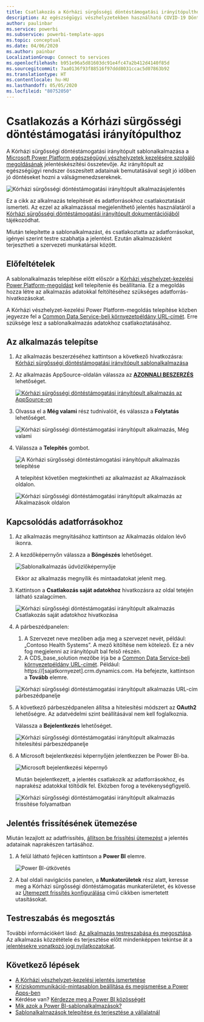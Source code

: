 ```yaml
---
title: Csatlakozás a Kórházi sürgősségi döntéstámogatási irányítópulthoz
description: Az egészségügyi vészhelyzetekben használható COVID-19 Döntéstámogatási irányítópult beszerzése, telepítése és csatlakozás az adatokhoz
author: paulinbar
ms.service: powerbi
ms.subservice: powerbi-template-apps
ms.topic: conceptual
ms.date: 04/06/2020
ms.author: painbar
LocalizationGroup: Connect to services
ms.openlocfilehash: b951e96a5d81603dc91e4fc47a2b412d4140f85d
ms.sourcegitcommit: 7aa0136f93f88516f97ddd8031ccac5d07863b92
ms.translationtype: HT
ms.contentlocale: hu-HU
ms.lasthandoff: 05/05/2020
ms.locfileid: "80752050"
---
```

# <a name="connect-to-the-hospital-emergency-response-decision-support-dashboard"></a>Csatlakozás a Kórházi sürgősségi döntéstámogatási irányítópulthoz
A Kórházi sürgősségi döntéstámogatási irányítópult sablonalkalmazása a [Microsoft Power Platform egészségügyi vészhelyzetek kezelésére szolgáló megoldásának](https://powerapps.microsoft.com/blog/emergency-response-solution-a-microsoft-power-platform-solution-for-healthcare-emergency-response/) jelentéskészítési összetevője. Az irányítópult az egészségügyi rendszer összesített adatainak bemutatásával segít jó időben jó döntéseket hozni a válságmenedzsereknek.

![Kórházi sürgősségi döntéstámogatási irányítópult alkalmazásjelentés](media/service-connect-to-health-emergency-response/service-health-emergency-response-app-report.png)

Ez a cikk az alkalmazás telepítését és adatforrásokhoz csatlakoztatását ismerteti. Az ezzel az alkalmazással megjeleníthető jelentés használatáról a [Kórházi sürgősségi döntéstámogatási irányítópult dokumentációjából](https://docs.microsoft.com/powerapps/sample-apps/emergency-response/deploy-configure#view-the-power-bi-dashboard) tájékozódhat.

Miután telepítette a sablonalkalmazást, és csatlakoztatta az adatforrásokat, igényei szerint testre szabhatja a jelentést. Ezután alkalmazásként terjesztheti a szervezeti munkatársai között.

## <a name="prerequisites"></a>Előfeltételek

A sablonalkalmazás telepítése előtt először a [Kórházi vészhelyzet-kezelési Power Platform-megoldást](https://docs.microsoft.com/powerapps/sample-apps/emergency-response/deploy-configure) kell telepítenie és beállítania. Ez a megoldás hozza létre az alkalmazás adatokkal feltöltéséhez szükséges adatforrás-hivatkozásokat.

A Kórházi vészhelyzet-kezelési Power Platform-megoldás telepítése közben jegyezze fel a [Common Data Service-beli környezetpéldány URL-címét](https://docs.microsoft.com/powerapps/sample-apps/emergency-response/deploy-configure#publish-the-power-bi-dashboard). Erre szüksége lesz a sablonalkalmazás adatokhoz csatlakoztatásához.

## <a name="install-the-app"></a>Az alkalmazás telepítse

1. Az alkalmazás beszerzéséhez kattintson a következő hivatkozásra: [Kórházi sürgősségi döntéstámogatási irányítópult sablonalkalmazása](https://appsource.microsoft.com/en-us/product/power-bi/pbi-contentpacks.powerapps_healthcare)

1. Az alkalmazás AppSource-oldalán válassza az [**AZONNALI BESZERZÉS**](https://appsource.microsoft.com/en-us/product/power-bi/pbi-contentpacks.powerapps_healthcare) lehetőséget.

    [![Kórházi sürgősségi döntéstámogatási irányítópult alkalmazás az AppSource-on](media/service-connect-to-health-emergency-response/service-health-emergency-response-app-appsource-get-it-now.png)](https://appsource.microsoft.com/en-us/product/power-bi/pbi-contentpacks.powerapps_healthcare)

1. Olvassa el a **Még valami** rész tudnivalóit, és válassza a **Folytatás** lehetőséget.

    ![Kórházi sürgősségi döntéstámogatási irányítópult alkalmazás, Még valami](media/service-connect-to-health-emergency-response/service-health-emergency-response-1-more-thing.png)

1. Válassza a **Telepítés** gombot. 

    ![A Kórházi sürgősségi döntéstámogatási irányítópult alkalmazás telepítése](media/service-connect-to-health-emergency-response/service-health-emergency-response-select-install.png)

    A telepítést követően megtekintheti az alkalmazást az Alkalmazások oldalon.

   ![Kórházi sürgősségi döntéstámogatási irányítópult alkalmazás az Alkalmazások oldalon](media/service-connect-to-health-emergency-response/service-health-emergency-response-app-apps-page-icon.png)

## <a name="connect-to-data-sources"></a>Kapcsolódás adatforrásokhoz

1. Az alkalmazás megnyitásához kattintson az Alkalmazás oldalon lévő ikonra.

1. A kezdőképernyőn válassza a **Böngészés** lehetőséget.

   ![Sablonalkalmazás üdvözlőképernyője](media/service-connect-to-health-emergency-response/service-health-emergency-response-app-splash-screen.png)

   Ekkor az alkalmazás megnyílik és mintaadatokat jelenít meg.

1. Kattintson a **Csatlakozás saját adatokhoz** hivatkozásra az oldal tetején látható szalagcímen.

   ![Kórházi sürgősségi döntéstámogatási irányítópult alkalmazás Csatlakozás saját adatokhoz hivatkozása](media/service-connect-to-health-emergency-response/service-health-emergency-response-app-connect-data.png)

1. A párbeszédpanelen:
   1. A Szervezet neve mezőben adja meg a szervezet nevét, például: „Contoso Health Systems”. A mező kitöltése nem kötelező. Ez a név fog megjelenni az irányítópult bal felső részén.
   1. A CDS_base_solution mezőbe írja be a [Common Data Service-beli környezetpéldány URL-címét](https://docs.microsoft.com/powerapps/sample-apps/emergency-response/deploy-configure#publish-the-power-bi-dashboard). Például: https://[sajatkornyezet].crm.dynamics.com. Ha befejezte, kattintson a **Tovább** elemre.

   ![Kórházi sürgősségi döntéstámogatási irányítópult alkalmazás URL-cím párbeszédpanelje](media/service-connect-to-health-emergency-response/service-health-emergency-response-app-url-dialog.png)

1. A következő párbeszédpanelen állítsa a hitelesítési módszert az **OAuth2** lehetőségre. Az adatvédelmi szint beállításával nem kell foglalkoznia.

   Válassza a **Bejelentkezés** lehetőséget.

   ![Kórházi sürgősségi döntéstámogatási irányítópult alkalmazás hitelesítési párbeszédpanelje](media/service-connect-to-health-emergency-response/service-health-emergency-response-app-authentication-dialog.png)

1. A Microsoft bejelentkezési képernyőjén jelentkezzen be Power BI-ba.

   ![Microsoft bejelentkezési képernyő](media/service-connect-to-health-emergency-response/service-health-emergency-response-app-microsoft-login.png)

   Miután bejelentkezett, a jelentés csatlakozik az adatforrásokhoz, és naprakész adatokkal töltődik fel. Eközben forog a tevékenységfigyelő.

   ![Kórházi sürgősségi döntéstámogatási irányítópult alkalmazás frissítése folyamatban](media/service-connect-to-health-emergency-response/service-health-emergency-response-app-refresh-monitor.png)

## <a name="schedule-report-refresh"></a>Jelentés frissítésének ütemezése

Miután lezajlott az adatfrissítés, [állítson be frissítési ütemezést](../refresh-scheduled-refresh.md) a jelentés adatainak naprakészen tartásához.

1. A felül látható fejlécen kattintson a **Power BI** elemre.

   ![Power BI-útkövetés](media/service-connect-to-health-emergency-response/service-health-emergency-response-app-powerbi-breadcrumb.png)

1. A bal oldali navigációs panelen, a **Munkaterületek** rész alatt, keresse meg a Kórházi sürgősségi döntéstámogatás munkaterületet, és kövesse az [Ütemezett frissítés konfigurálása](../refresh-scheduled-refresh.md) című cikkben ismertetett utasításokat.

## <a name="customize-and-share"></a>Testreszabás és megosztás

További információkért lásd: [Az alkalmazás testreszabása és megosztása](../service-template-apps-install-distribute.md#customize-and-share-the-app). Az alkalmazás közzététele és terjesztése előtt mindenképpen tekintse át a [jelentésekre vonatkozó jogi nyilatkozatokat](../create-reports/sample-covid-19-us.md#disclaimers).

## <a name="next-steps"></a>Következő lépések
* [A Kórházi vészhelyzet-kezelési jelentés ismertetése](https://docs.microsoft.com/powerapps/sample-apps/emergency-response/deploy-configure#view-the-power-bi-dashboard)
* [Kríziskommunikáció-mintasablon beállítása és megismerése a Power Apps-ben](https://docs.microsoft.com/powerapps/maker/canvas-apps/sample-crisis-communication-app)
* Kérdése van? [Kérdezze meg a Power BI közösségét](https://community.powerbi.com/)
* [Mik azok a Power BI-sablonalkalmazások?](../service-template-apps-overview.md)
* [Sablonalkalmazások telepítése és terjesztése a vállalatnál](../service-template-apps-install-distribute.md)
